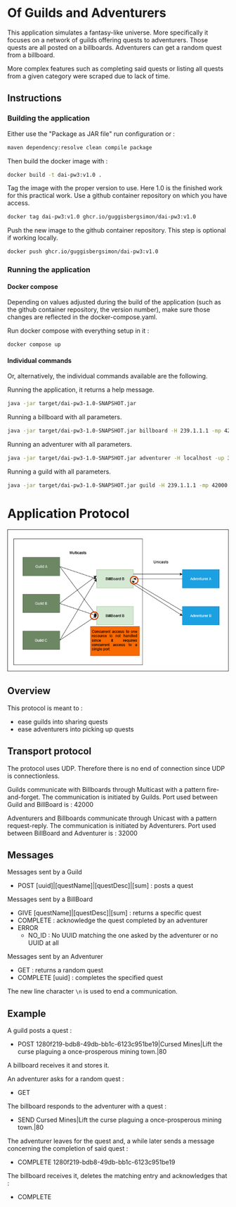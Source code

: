 # Of Guilds and Adventurers

This application simulates a fantasy-like universe.
More specifically it focuses on a network of guilds offering quests to
adventurers.
Those quests are all posted on a billboards.
Adventurers can get a random quest from a billboard.

More complex features such as completing said quests or listing all
quests from a given category were scraped due to lack of time.

## Instructions

### Building the application

Either use the "Package as JAR file" run configuration or :

```bash
maven dependency:resolve clean compile package
```

Then build the docker image with :

```bash
docker build -t dai-pw3:v1.0 .
```

Tag the image with the proper version to use.
Here 1.0 is the finished work for this practical work.
Use a github container repository on which you have access.

```bash
docker tag dai-pw3:v1.0 ghcr.io/guggisbergsimon/dai-pw3:v1.0
```

Push the new image to the github container repository.
This step is optional if working locally.

```bash
docker push ghcr.io/guggisbergsimon/dai-pw3:v1.0
```

### Running the application

#### Docker compose

Depending on values adjusted during the build of the application (such
as the github container repository, the version number),
make sure those changes are reflected in the docker-compose.yaml.

Run docker compose with everything setup in it :

```bash
docker compose up
```

#### Individual commands

Or, alternatively, the individual commands available are the
following.

Running the application, it returns a help message.

```bash
java -jar target/dai-pw3-1.0-SNAPSHOT.jar
```

Running a billboard with all parameters.

```bash
java -jar target/dai-pw3-1.0-SNAPSHOT.jar billboard -H 239.1.1.1 -mp 42000 -up 32000 -i eth0
```

Running an adventurer with all parameters.

```bash
java -jar target/dai-pw3-1.0-SNAPSHOT.jar adventurer -H localhost -up 32000
```

Running a guild with all parameters.

```bash
java -jar target/dai-pw3-1.0-SNAPSHOT.jar guild -H 239.1.1.1 -mp 42000 -i eth0
```

# Application Protocol

![udp-dai-pw3.drawio.png](doc%2Fudp-dai-pw3.drawio.png)

## Overview

This protocol is meant to :

- ease guilds into sharing quests
- ease adventurers into picking up quests

## Transport protocol

The protocol uses UDP. Therefore there is no end of connection since
UDP is connectionless.

Guilds communicate with Billboards through Multicast with a pattern
fire-and-forget.
The communication is initiated by Guilds.
Port used between Guild and BillBoard is : 42000

Adventurers and Billboards communicate through Unicast with a pattern
request-reply.
The communication is initiated by Adventurers.
Port used between BillBoard and Adventurer is : 32000

## Messages

Messages sent by a Guild

- POST [uuid]|[questName]|[questDesc]|[sum] : posts a quest

Messages sent by a BillBoard

- GIVE [questName]|[questDesc]|[sum] : returns a specific quest
- COMPLETE : acknowledge the quest completed by an adventurer
- ERROR
    - NO_ID : No UUID matching the one asked by the adventurer or no
      UUID at all

Messages sent by an Adventurer

- GET : returns a random quest
- COMPLETE [uuid] : completes the specified quest

The new line character `\n` is used to end a communication.

## Example

A guild posts a quest :

- POST 1280f219-bdb8-49db-bb1c-6123c951be19|Cursed Mines|Lift the
  curse plaguing a once-prosperous mining town.|80

A billboard receives it and stores it.

An adventurer asks for a random quest :

- GET

The billboard responds to the adventurer with a quest :

- SEND Cursed Mines|Lift the curse plaguing a once-prosperous mining
  town.|80

The adventurer leaves for the quest and, a while later sends a message concerning the completion of said quest :

- COMPLETE 1280f219-bdb8-49db-bb1c-6123c951be19

The billboard receives it, deletes the matching entry and acknowledges that :

- COMPLETE
